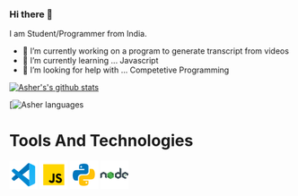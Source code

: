 ### Hi there 👋
  I am Student/Programmer from India.
- 🔭 I’m currently working on a program to generate transcript from videos
- 🌱 I’m currently learning ... Javascript
- 🤔 I’m looking for help with ... Competetive Programming

[![Asher's's github stats](https://github-readme-stats.vercel.app/api?username=asher-ms&theme=tokyonight)](https://github.com/anuraghazra/github-readme-stats)

[![Asher languages](https://github-readme-stats.vercel.app/api/top-langs?username=asher-ms&layout=compact&theme=tokyonight&cache_seconds=86400)




<h1>Tools And Technologies</h1>

![Visual Studio Code](https://github.com/Asher-MS/Asher-MS/blob/main/icons8-visual-studio-code-2019-50.png)
![Javscript](https://github.com/Asher-MS/Asher-MS/blob/main/icons8-javascript-50.png)
![Python](https://github.com/Asher-MS/Asher-MS/blob/main/icons8-python-50.png)
![node js](https://github.com/Asher-MS/Asher-MS/blob/main/icons8-nodejs-50.png)


<!--
**Asher-MS/Asher-MS** is a ✨ _special_ ✨ repository because its `README.md` (this file) appears on your GitHub profile.

Here are some ideas to get you started:

- 🔭 I’m currently working on ...
- 🌱 I’m currently learning ...
- 👯 I’m looking to collaborate on ...
- 🤔 I’m looking for help with ...
- 💬 Ask me about ...
- 📫 How to reach me: ...
- 😄 Pronouns: ...
- ⚡ Fun fact: ...
-->
